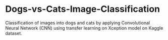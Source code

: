 # Dogs-vs-Cats-Image-Classification
Classification of images into dogs and cats by applying Convolutional Neural Network (CNN) using transfer learning on Xception model on Kaggle dataset. 
